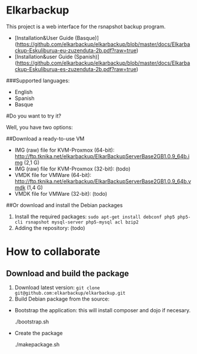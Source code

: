 Elkarbackup
===========

This project is a web interface for the rsnapshot backup program.

- [Installation&User Guide (Basque)] (https://github.com/elkarbackup/elkarbackup/blob/master/docs/Elkarbackup-Eskuliburua-eu-zuzenduta-2b.pdf?raw=true)
- [Installation&user Guide (Spanish)] (https://github.com/elkarbackup/elkarbackup/blob/master/docs/Elkarbackup-Eskuliburua-es-zuzenduta-2b.pdf?raw=true)

###Supported languages:
- English
- Spanish
- Basque


#Do you want to try it?

Well, you have two options:

##Download a ready-to-use VM

- IMG (raw) file for KVM-Proxmox (64-bit): http://ftp.tknika.net/elkarbackup/ElkarBackupServerBase2GB1.0.9_64b.img (2,1 G)
- IMG (raw) file for KVM-Proxmox (32-bit): (todo)
- VMDK file for VMWare (64-bit): http://ftp.tknika.net/elkarbackup/ElkarBackupServerBase2GB1.0.9_64b.vmdk (1,4 G)
- VMDK file for VMWare (32-bit): (todo)

##Or download and install the Debian packages

1. Install the required packages: `sudo apt-get install debconf php5 php5-cli rsnapshot mysql-server php5-mysql acl bzip2`
2. Adding the repository: (todo)


# How to collaborate

## Download and build the package

1. Download latest version: `git clone git@github.com:elkarbackup/elkarbackup.git`
2. Build Debian package from the source:

- Bootstrap the application: this will install composer and dojo if necesary.

    ./bootstrap.sh

- Create the package

    ./makepackage.sh
